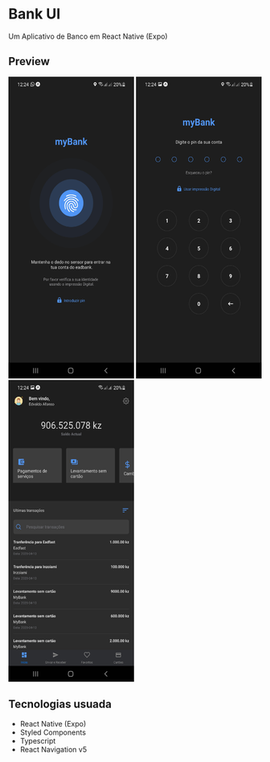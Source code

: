 # Bank UI

Um Aplicativo de Banco em React Native (Expo)

## Preview

<img src="/assets/screens/1.jpg" width="250" height="600"> <img src="/assets/screens/2.jpg" width="250" height="600"> <img src="/assets/screens/3.jpg" width="250" height="600">

## Tecnologias usuada

- React Native (Expo)
- Styled Components
- Typescript
- React Navigation v5
